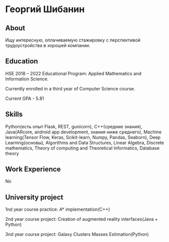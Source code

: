 # Георгий Шибанин

## About

Ищу интересную, оплачиваемую стажировку с перспективой трудоустройства в хорошей компании.

## Education

HSE
2018 – 2022
Educational Program: Applied Mathematics and Information Science.

Currently enrolled in a third year of Computer Science course.

Current GPA - 5.81

## Skills

Python(есть опыт Flask, REST, gunicorn), C++(средние знания), Java(ARcore, android app development, знания ниже среднего), Machine learning(Tensor Flow, Keras, Scikit-learn, Numpy, Pandas, Seaborn), Deep Learning(основы),  Algorithms and Data Structures, Linear Algebra, Discrete mathematics, Theory of computing and Theoretical Informatics, Database theory



## Work Experience

No

## University project

1nd year course practice:
A* implementation(C++)

2nd year course project:
Creation of augmented reality interfaces(Java + Python)

3nd year course project:
Galaxy Clusters Masses Estimation(Python)
